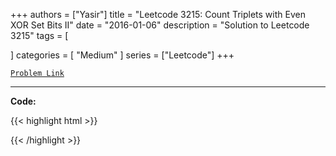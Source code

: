 
+++
authors = ["Yasir"]
title = "Leetcode 3215: Count Triplets with Even XOR Set Bits II"
date = "2016-01-06"
description = "Solution to Leetcode 3215"
tags = [
    
]
categories = [
    "Medium"
]
series = ["Leetcode"]
+++



[`Problem Link`](https://leetcode.com/problems/count-triplets-with-even-xor-set-bits-ii/description/)

---

**Code:**

{{< highlight html >}}

{{< /highlight >}}

